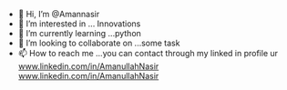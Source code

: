 - 👋 Hi, I’m @Amannasir
- 👀 I’m interested in ... Innovations 
- 🌱 I’m currently learning ...python
- 💞️ I’m looking to collaborate on ...some task
- 📫 How to reach me ...you can contact through my linked in profile ur www.linkedin.com/in/AmanullahNasir
www.linkedin.com/in/AmanullahNasir
<!---
Amannasir/Amannasir is a ✨ special ✨ repository because its `README.md` (this file) appears on your GitHub profile.
You can click the Preview link to take a look at your changes.
--->
